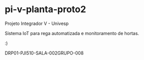 # pi-v-planta-proto2
Projeto Integrador V - Univesp

Sistema IoT para rega automatizada e monitoramento de hortas.

:)

DRP01-PJI510-SALA-002GRUPO-008 
